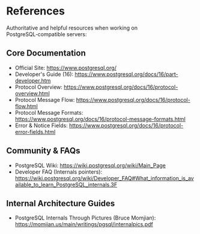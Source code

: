 # References

Authoritative and helpful resources when working on PostgreSQL‑compatible servers:

## Core Documentation

- Official Site: https://www.postgresql.org/
- Developer's Guide (16): https://www.postgresql.org/docs/16/part-developer.htm
- Protocol Overview: https://www.postgresql.org/docs/16/protocol-overview.html
- Protocol Message Flow: https://www.postgresql.org/docs/16/protocol-flow.html
- Protocol Message Formats: https://www.postgresql.org/docs/16/protocol-message-formats.html
- Error & Notice Fields: https://www.postgresql.org/docs/16/protocol-error-fields.html

## Community & FAQs

- PostgreSQL Wiki: https://wiki.postgresql.org/wiki/Main_Page
- Developer FAQ (Internals pointers): https://wiki.postgresql.org/wiki/Developer_FAQ#What_information_is_available_to_learn_PostgreSQL_internals.3F

## Internal Architecture Guides

- PostgreSQL Internals Through Pictures (Bruce Momjian): https://momjian.us/main/writings/pgsql/internalpics.pdf

